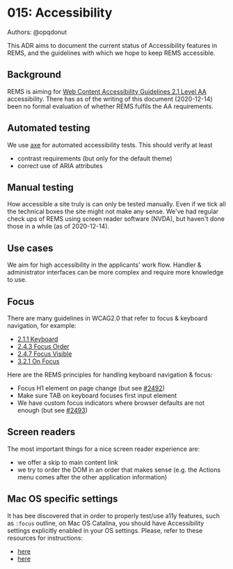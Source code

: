 # 015: Accessibility

Authors: @opqdonut

This ADR aims to document the current status of Accessibility features
in REMS, and the guidelines with which we hope to keep REMS
accessible.

## Background

REMS is aiming for
[Web Content Accessibility Guidelines 2.1 Level AA](https://www.w3.org/TR/WCAG21/)
accessibility. There has as of the writing of this document
(2020-12-14) been no formal evaluation of whether REMS fulfils the AA
requirements.

## Automated testing

We use [axe](https://www.deque.com/axe/) for automated accessibility
tests. This should verify at least

- contrast requirements (but only for the default theme)
- correct use of ARIA attributes

## Manual testing

How accessible a site truly is can only be tested manually. Even if we
tick all the technical boxes the site might not make any sense. We've
had regular check ups of REMS using screen reader software (NVDA), but
haven't done those in a while (as of 2020-12-14).

## Use cases

We aim for high accessibility in the applicants' work flow. Handler &
administrator interfaces can be more complex and require more
knowledge to use.

## Focus

There are many guidelines in WCAG2.0 that refer to focus & keyboard navigation, for example:

- [2.1.1 Keyboard](https://www.w3.org/WAI/WCAG21/quickref/#keyboard)
- [2.4.3 Focus Order](https://www.w3.org/WAI/WCAG21/quickref/#qr-navigation-mechanisms-focus-order)
- [2.4.7 Focus Visible](https://www.w3.org/WAI/WCAG21/quickref/#focus-visible)
- [3.2.1 On Focus](https://www.w3.org/WAI/WCAG21/quickref/#on-focus)

Here are the REMS principles for handling keyboard navigation & focus:

- Focus H1 element on page change (but see [#2492](https://github.com/CSCfi/rems/issues/2492))
- Make sure TAB on keyboard focuses first input element
- We have custom focus indicators where browser defaults are not enough (but see [#2493](https://github.com/CSCfi/rems/issues/2493))

## Screen readers

The most important things for a nice screen reader experience are:

- we offer a skip to main content link
- we try to order the DOM in an order that makes sense
  (e.g. the Actions menu comes after the other application information)

## Mac OS specific settings

It has bee discovered that in order to properly test/use a11y features, such as  `:focus` outline, on Mac OS Catalina, you should have Accessibility settings explicitly enabled in your OS settings. Please, refer to these resources for instructions: 
- [here](https://www.scottohara.me/blog/2014/10/03/link-tabbing-firefox-osx.html)
- [here](https://www.a11yproject.com/posts/2017-12-29-macos-browser-keyboard-navigation/)